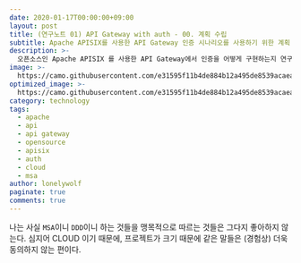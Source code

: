 ```yaml
---
date: 2020-01-17T00:00:00+09:00
layout: post
title: (연구노트 01) API Gateway with auth - 00. 계획 수립
subtitle: Apache APISIX를 사용한 API Gateway 인증 시나리오를 사용하기 위한 계획 수립 단계
description: >-
  오픈소스인 Apache APISIX 를 사용한 API Gateway에서 인증을 어떻게 구현하는지 연구해보자.
image: >-
  https://camo.githubusercontent.com/e31595f11b4de884b12a495de8539acaeaadfc03af70cd390742e11e52c12706/68747470733a2f2f73766e2e6170616368652e6f72672f7265706f732f6173662f636f6d6465762f70726f6a6563742d6c6f676f732f6f726967696e616c732f6170697369782e737667
optimized_image: >-
  https://camo.githubusercontent.com/e31595f11b4de884b12a495de8539acaeaadfc03af70cd390742e11e52c12706/68747470733a2f2f73766e2e6170616368652e6f72672f7265706f732f6173662f636f6d6465762f70726f6a6563742d6c6f676f732f6f726967696e616c732f6170697369782e737667
category: technology
tags:
  - apache
  - api
  - api gateway
  - opensource
  - apisix
  - auth
  - cloud
  - msa
author: lonelywolf
paginate: true
comments: true
---
```


  나는 사실 `MSA`이니 `DDD`이니 하는 것들을 맹목적으로 따르는 것들은 그다지 좋아하지 않는다. 심지어 CLOUD 이기 때문에, 프로젝트가 크기 때문에 같은 말들은 (경험상) 더욱 동의하지 않는 편이다.